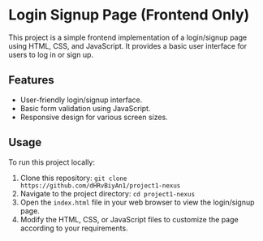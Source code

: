 # Login Signup Page (Frontend Only)

This project is a simple frontend implementation of a login/signup page using HTML, CSS, and JavaScript. It provides a basic user interface for users to log in or sign up.

## Features

- User-friendly login/signup interface.
- Basic form validation using JavaScript.
- Responsive design for various screen sizes.

## Usage

To run this project locally:

1. Clone this repository: `git clone https://github.com/dHRvBiyAn1/project1-nexus`
2. Navigate to the project directory: `cd project1-nexus`
3. Open the `index.html` file in your web browser to view the login/signup page.
4. Modify the HTML, CSS, or JavaScript files to customize the page according to your requirements.
